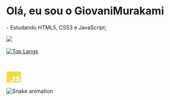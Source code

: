 <h1 align="left"> Olá, eu sou o GiovaniMurakami </h1>
<div align="left">
- Estudando HTML5, CSS3 e JavaScript; </p>
</div>

<div align="left">
  <a href="https://github.com/GiovaniMurakami">
  <img height="180em" src="https://github-readme-stats.vercel.app/api?username=GiovaniMurakami&show_icons=true&theme=dark&include_all_commits=true&count_private=true"/></p>

  [![Top Langs](https://github-readme-stats.vercel.app/api/top-langs/?username=GiovaniMurakami&layout=compact&theme=dark)](https://github.com/GiovaniMurakami/github-readme-stats)
</div></p>
  
  
##

  
<div style="display: inline_block"><br>
  <img align="center" alt="Rafa-Js" height="30" width="40" src="https://raw.githubusercontent.com/devicons/devicon/master/icons/javascript/javascript-plain.svg"></p>

  ![Snake animation](https://github.com/GiovaniMurakami/GiovaniMurakami/blob/output/github-contribution-grid-snake.svg)
</div>
